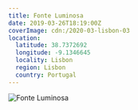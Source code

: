 ```yaml
---
title: Fonte Luminosa
date: 2019-03-26T18:19:00Z
coverImage: cdn:/2020-03-lisbon-03
location:
  latitude: 38.7372692
  longitude: -9.1346645
  locality: Lisbon
  region: Lisbon
  country: Portugal
---
```


![](cdn:/2020-03-lisbon-03?class=fw "Fonte Luminosa")
